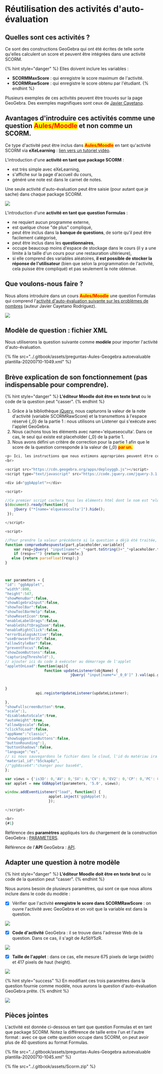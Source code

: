 # Réutilisation des activités d'auto-évaluation

## Quelles sont ces activités ?

Ce sont des constructions GeoGebra qui ont été écrites de telle sorte qu'elles calculent un score et peuvent être intégrées dans une activité SCORM.

{% hint style="danger" %}
Elles doivent inclure les variables :

* **SCORMMaxScore** : qui enregistre le score maximum de l'activité.
* **SCORMRawScore** : qui enregistre le score obtenu par l'étudiant.
{% endhint %}

Plusieurs exemples de ces activités peuvent être trouvés sur la page GeoGebra. Des exemples magnifiques sont ceux de [Javier Cayetano](https://www.geogebra.org/u/javier+cayetano).

## Avantages d'introduire ces activités comme une question <mark style="color:red;">Aules/Moodle</mark> et non comme un SCORM.

Ce type d'activité peut être inclus dans <mark style="color:red;">**Aules/Moodle**</mark> en tant qu'activité SCORM via **eXeLearning** : [lien vers un tutoriel vidéo](https://www.youtube.com/watch?v=1F9pFOCnZAY).

L'introduction d'une **activité en tant que package SCORM** :

* est très simple avec eXeLearning,
* s'affiche sur la page d'accueil du cours,
* généré une note est dans le carnet de notes.

Une seule activité d'auto-évaluation peut être saisie (pour autant que je sache) dans chaque package SCORM.

![](<../.gitbook/assets/image (47).png>)

L'introduction d'une **activité en tant que question Formulas** :

* ne requiert aucun programme externe,
* est quelque chose "de plus" compliqué,
* peut être inclus dans la **banque de questions**, de sorte qu'il peut être facilement catégorisé,
* peut être inclus dans les **questionnaires**,
* occupe beaucoup moins d'espace de stockage dans le cours (il y a une limite à la taille d'un cours pour une restauration ultérieure),
* si elle comprend des variables aléatoires, **il est possible de stocker la réponse de l'utilisateur** (bien que selon la programmation de l'activité, cela puisse être compliqué) et pas seulement la note obtenue.

## Que voulons-nous faire ?

Nous allons introduire dans un cours <mark style="color:red;">**Aules/Moodle**</mark> une question Formulas qui comprend l'[activité d'auto-évaluation suivante sur les problèmes de nombres](https://www.geogebra.org/m/Az5bY5zR) (auteur Javier Cayetano Rodríguez).

![](<../.gitbook/assets/image (80).png>)

## Modèle de question : fichier XML

Nous utiliserons la question suivante comme **modèle** pour importer l'activité d'auto-évaluation.

{% file src="../.gitbook/assets/preguntas-Aules-Geogebra autoevaluable plantilla-20200710-1049.xml" %}

## Brève explication de son fonctionnement (pas indispensable pour comprendre).

{% hint style="danger" %}
**L'éditeur Moodle doit être en texte brut** ou le code de la question peut "casser".
{% endhint %}

1. Grâce à la bibliothèque [jQuery](https://jquery.com/), nous capturons la valeur de la note d'activité (variable SCORMRawScore) et la transmettons à l'espace réservé {\_0} de la partie 1 : nous utilisons un Listener qui s'exécute avec l'applet GeoGebra.
2. Nous cachons tous les éléments avec name='elqueseoculta'. Dans ce cas, le seul qui existe est placeholder {\_0} de la partie 1.
3. Nous avons défini un critère de correction pour la partie 1 afin que le score de la question corresponde à la valeur de {\_0} <mark style="color:red;">**par un.**</mark>

```javascript
<p> Ici, les instructions que nous estimons appropriées peuvent être copiées.</p>
<br>

<script src="https://cdn.geogebra.org/apps/deployggb.js"></script>
<script type="text/javascript" src="https://code.jquery.com/jquery-3.1.0.min.js"></script>

<div id="ggbApplet"></div>

<script>

//Ce premier script cachera tous les éléments html dont le nom est "elquesoculta"
$(document).ready(function(){
    jQuery ("*[name='elqueseoculta']").hide();
 });

</script>

<script>

//Pour prendre la valeur précédente si la question a déjà été traitée, elle n'est pas utilisée dans cette question
function compruebaRespuesta(part,placeholder,variable){
    var resp=jQuery( "input[name*='_"+part.toString()+"_"+placeholder.toString()+"']" ).val();
    if (resp=="") {return variable;}
   else {return parseFloat(resp);}
}



var parameters = {
"id": "ggbApplet",
"width":800,
"height":547,
"showMenuBar":false,
"showAlgebraInput":false,
"showToolBar":false,
"showToolBarHelp":false,
"showResetIcon":true,
"enableLabelDrags":false,
"enableShiftDragZoom":false,
"enableRightClick":false,
"errorDialogsActive":false,
"useBrowserForJS":false,
"allowStyleBar":false,
"preventFocus":false,
"showZoomButtons":false,
"capturingThreshold":3,
// ajouter ici du code à exécuter au démarrage de l'applet
"appletOnLoad":function(api){
                  function updateListener(objName) {                                     
                              jQuery( "input[name*='_0_0']" ).val(api.getValue('SCORMRawScore'));
                              
                                                                
}
              api.registerUpdateListener(updateListener);
            
},
"showFullscreenButton":true,
"scale":1,
"disableAutoScale":true,
"autoHeight":true,
"allowUpscale":false,
"clickToLoad":false,
"appName":"classic",
"showSuggestionButtons":false,
"buttonRounding":1,
"buttonShadows":false,
"language":"es",
// si nous sauvegardons le fichier dans le cloud, l'id du matériau ira ici
"material_id":"b5ckap8z",
//"ggbBase64":"changer pour base64",
};

var views = {'is3D': 0,'AV': 0,'SV': 0,'CV': 0,'EV2': 0,'CP': 0,'PC': 0,'DA': 0,'FI': 0,'macro': 0};
var applet = new GGBApplet(parameters, '5.0', views);

window.addEventListener("load", function() {
                    applet.inject('ggbApplet');
                    });

</script>

<br>
{#1}
```

Référence des **paramètres** appliqués lors du chargement de la construction GeoGebra : [PARAMETERS](https://wiki.geogebra.org/en/Reference:GeoGebra\_App\_Parameters).

Référence de l'**API** GeoGebra : [API](https://wiki.geogebra.org/en/Reference:GeoGebra\_Apps\_API).

## Adapter une question à notre modèle

{% hint style="danger" %}
**L'éditeur Moodle doit être en texte brut** ou le code de la question peut "casser".
{% endhint %}

Nous aurons besoin de plusieurs paramètres, qui sont ce que nous allons inclure dans le code du modèle :

* [x] Vérifier que l'activité **enregistre le score dans SCORMRawScore** : on ouvre l'activité avec GeoGebra et on voit que la variable est dans la question.

![](../.gitbook/assets/verSCORMRawScore.gif)

* [x] **Code d'activité** GeoGebra : il se trouve dans l'adresse Web de la question. Dans ce cas, il s'agit de Az5bY5zR.

![](<../.gitbook/assets/image (50).png>)

* [x] **Taille de l'applet** : dans ce cas, elle mesure 675 pixels de large (width) et 417 pixels de haut (height).

![](../.gitbook/assets/tamaño.gif)

{% hint style="success" %}
En modifiant ces trois paramètres dans la question fournie comme modèle, nous aurons la question d'auto-évaluation GeoGebra prête.
{% endhint %}

![](../.gitbook/assets/edicion.gif)

## Pièces jointes

L'activité est donnée ci-dessous en tant que question Formulas et en tant que package SCORM. Notez la différence de taille entre l'un et l'autre format : avec ce que cette question occupe dans SCORM, on peut avoir plus de 40 questions au format Formulas.

{% file src="../.gitbook/assets/preguntas-Aules-Geogebra autoevaluable plantilla-20200710-1045.xml" %}

{% file src="../.gitbook/assets/Scorm.zip" %}
